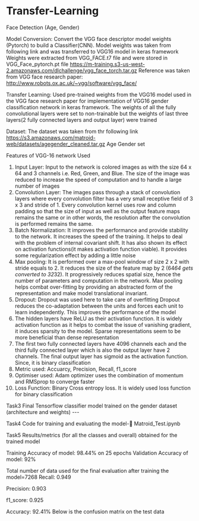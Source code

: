 # Transfer-Learning

Face Detection (Age, Gender)

Model Conversion: Convert the VGG face descriptor model weights (Pytorch) to build a Classifier(CNN).
Model weights was taken from following link and was transferred to VGG16 model in keras framework
Weights were extracted from VGG_FACE.t7 file and were stored in VGG_Face_pytorch.pt file
https://m-training.s3-us-west-2.amazonaws.com/dlchallenge/vgg_face_torch.tar.gz
Reference was taken from VGG face research paper:
 http://www.robots.ox.ac.uk/~vgg/software/vgg_face/
 
 
 Transfer Learning: Used pre-trained weights from the VGG16 model used in the VGG face research paper for implementation of VGG16 gender classification network in keras framework. The weights of all the fully convolutional layers were set to non-trainable but the weights of last three layers(2 fully connected layers and output layer) were trained

Dataset:
The dataset was taken from thr following link
 https://s3.amazonaws.com/matroid-web/datasets/agegender_cleaned.tar.gz
Age Gender set 

Features of VGG-16 network Used 
1.	Input Layer: Input to the network is  colored images as with the size 64 x 64 and 3 channels i.e. Red, Green, and Blue.
The size of the image was reduced to increase the speed of computation and to handle a large number of images 
2.	Convolution Layer: The images pass through a stack of convolution layers where every convolution filter has a very small receptive field of 3 x 3 and stride of 1. Every convolution kernel uses row and column padding so that the size of input as well as the output feature maps remains the same or in other words, the resolution after the convolution is performed remains the same. 
3.	Batch Normalization: It improves the performance and provide stability to the network. It increases the speed of the training. It helps to deal with the problem of internal covariant shift. It has also shown its effect on activation functions(it makes activation function viable). It provides some regularization effect by adding a little noise
4.	Max pooling: It is performed over a max-pool window of size 2 x 2 with stride equals to 2. It reduces the size of the feature map by 2 (64*64 gets converted to 32*32). It progressively reduces spatial size, hence the number of parameters and computation in the network. Max pooling helps combat over-fitting by providing an abstracted form of the representation and make model translational invariant.
5.	Dropout: Dropout was used here to take care of overfitting Dropout reduces the co-adaptation between the units and forces each unit to learn independently. This improves the performance of the model
6.	The hidden layers have ReLU as their activation function. It is widely activation function as it helps to combat the issue of vanishing gradient, it induces sparsity to the model. Sparse representations seem to be more beneficial than dense representation
7.	The first two fully connected layers have 4096 channels each and the third fully connected layer which is also the output layer have 2 channels. The final output layer has sigmoid as the activation function. Since, it is binary classification
8.	Metric used: Accuarcy, Precision, Recall, f1_score
9.	Optimiser used: Adam optimizer uses the combination of momentum and RMSprop to converge faster
10.	Loss Function: Binary Cross entropy loss. It is widely used loss function for binary classification


Task3
Final Tensorflow classifier model trained on the gender dataset
(architecture and weights) --- 

Task4
Code for training and evaluating the model- Matroid_Test.ipynb

Task5
Results/metrics (for all the classes and overall) obtained for the
trained model

Training Accuracy of model: 98.44% on 25 epochs
Validation Accuracy of model: 92%

Total number of data used for the final evaluation after training the model=7268
Recall: 0.949

Precision: 0.903

f1_score: 0.925

Accuracy: 92.41%
Below is the confusion matrix on the test data



